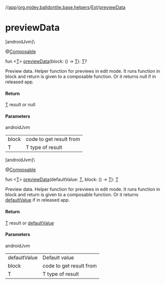 //[app](../../../index.md)/[org.mjdev.balldontlie.base.helpers](../index.md)/[Ext](index.md)/[previewData](preview-data.md)

# previewData

[androidJvm]\

@[Composable](https://developer.android.com/reference/kotlin/androidx/compose/runtime/Composable.html)

fun &lt;[T](preview-data.md)&gt; [previewData](preview-data.md)(block: () -&gt; [T](preview-data.md)): [T](preview-data.md)?

Preview data. Helper function for previews in edit mode. It runs function in block and return is given to a composable function. Or it returns null if in released app.

#### Return

[T](preview-data.md) result or null

#### Parameters

androidJvm

| | |
|---|---|
| block | code to get result from |
| T | T type of result |

[androidJvm]\

@[Composable](https://developer.android.com/reference/kotlin/androidx/compose/runtime/Composable.html)

fun &lt;[T](preview-data.md)&gt; [previewData](preview-data.md)(defaultValue: [T](preview-data.md), block: () -&gt; [T](preview-data.md)): [T](preview-data.md)

Preview data. Helper function for previews in edit mode. It runs function in block and return is given to a composable function. Or it returns [defaultValue](preview-data.md) if in released app.

#### Return

[T](preview-data.md) result or [defaultValue](preview-data.md)

#### Parameters

androidJvm

| | |
|---|---|
| defaultValue | Default value |
| block | code to get result from |
| T | T type of result |
